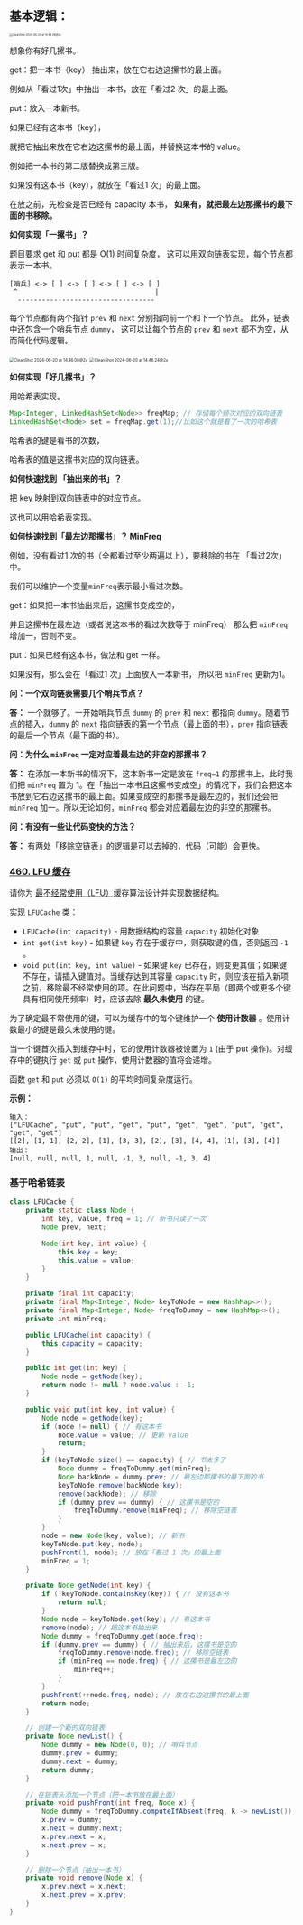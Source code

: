 ## 基本逻辑：

<img src="./assets/LFU缓存/CleanShot 2024-06-20 at 14.44.39@2x.png" alt="CleanShot 2024-06-20 at 14.44.39@2x" style="zoom:33%;" />

想象你有好几摞书。

get：把一本书（key） 抽出来，放在它右边这摞书的最上面。

例如从「看过1次」中抽出一本书，放在「看过2 次」的最上面。

put：放入一本新书。

如果已经有这本书（key），

就把它抽出来放在它右边这摞书的最上面，并替换这本书的 value。

例如把一本书的第二版替换成第三版。

如果没有这本书（key），就放在「看过1 次」的最上面。

在放之前，先检查是否已经有 capacity 本书， **如果有，就把最左边那摞书的最下面的书移除。**



**如何实现「一摞书」？**

题目要求 get 和 put 都是 O(1) 时间复杂度，
这可以用双向链表实现，每个节点都表示一本书。

```
[哨兵] <-> [ ] <-> [ ] <-> [ ] <-> [ ]
 ^                                  |
  ----------------------------------
```

每个节点都有两个指针 `prev` 和 `next` 分别指向前一个和下一个节点。
此外，链表中还包含一个哨兵节点 `dummy`，
这可以让每个节点的 `prev` 和 `next` 都不为空，从而简化代码逻辑。

<img src="./assets/LFU缓存/CleanShot 2024-06-20 at 14.46.08@2x.png" alt="CleanShot 2024-06-20 at 14.46.08@2x" style="zoom:50%;" />

<img src="./assets/LFU缓存/CleanShot 2024-06-20 at 14.46.24@2x.png" alt="CleanShot 2024-06-20 at 14.46.24@2x" style="zoom:50%;" />

**如何实现「好几摞书」？**

用哈希表实现。

```java
Map<Integer, LinkedHashSet<Node>> freqMap; // 存储每个频次对应的双向链表
LinkedHashSet<Node> set = freqMap.get(1);//比如这个就是看了一次的哈希表
```

哈希表的键是看书的次数，

哈希表的值是这摞书对应的双向链表。

**如何快速找到 「抽出来的书」？**

把 key 映射到双向链表中的对应节点。

这也可以用哈希表实现。

**如何快速找到「最左边那摞书」？ MinFreq**

例如，没有看过1 次的书（全都看过至少两遍以上），要移除的书在 「看过2次」中。

我们可以维护一个变量` minFreq `表示最小看过次数。

get：如果把一本书抽出来后，这摞书变成空的，

并且这摞书在最左边（或者说这本书的看过次数等于 minFreq） 那么把 ` minFreq ` 增加一，否则不变。

put：如果已经有这本书，做法和 get 一样。

如果没有，那么会在「看过1 次」上面放入一本新书， 所以把 ` minFreq ` 更新为1。



**问：一个双向链表需要几个哨兵节点？**

**答：** 一个就够了。一开始哨兵节点 `dummy` 的 `prev` 和 `next` 都指向 `dummy`。随着节点的插入，`dummy` 的 `next` 指向链表的第一个节点（最上面的书），`prev` 指向链表的最后一个节点（最下面的书）。

**问：为什么 `minFreq` 一定对应着最左边的非空的那摞书？**

**答：** 在添加一本新书的情况下，这本新书一定是放在 `freq=1` 的那摞书上，此时我们把 `minFreq` 置为 1。在「抽出一本书且这摞书变成空」的情况下，我们会把这本书放到它右边这摞书的最上面。如果变成空的那摞书是最左边的，我们还会把 `minFreq` 加一。所以无论如何，`minFreq` 都会对应着最左边的非空的那摞书。

**问：有没有一些让代码变快的方法？**

**答：** 有两处「移除空链表」的逻辑是可以去掉的，代码（可能）会更快。



### [460. LFU 缓存](https://leetcode.cn/problems/lfu-cache/)

请你为 [最不经常使用（LFU）](https://baike.baidu.com/item/缓存算法)缓存算法设计并实现数据结构。

实现 `LFUCache` 类：

- `LFUCache(int capacity)` - 用数据结构的容量 `capacity` 初始化对象
- `int get(int key)` - 如果键 `key` 存在于缓存中，则获取键的值，否则返回 `-1` 。
- `void put(int key, int value)` - 如果键 `key` 已存在，则变更其值；如果键不存在，请插入键值对。当缓存达到其容量 `capacity` 时，则应该在插入新项之前，移除最不经常使用的项。在此问题中，当存在平局（即两个或更多个键具有相同使用频率）时，应该去除 **最久未使用** 的键。

为了确定最不常使用的键，可以为缓存中的每个键维护一个 **使用计数器** 。使用计数最小的键是最久未使用的键。

当一个键首次插入到缓存中时，它的使用计数器被设置为 `1` (由于 put 操作)。对缓存中的键执行 `get` 或 `put` 操作，使用计数器的值将会递增。

函数 `get` 和 `put` 必须以 `O(1)` 的平均时间复杂度运行。

 

**示例：**

```
输入：
["LFUCache", "put", "put", "get", "put", "get", "get", "put", "get", "get", "get"]
[[2], [1, 1], [2, 2], [1], [3, 3], [2], [3], [4, 4], [1], [3], [4]]
输出：
[null, null, null, 1, null, -1, 3, null, -1, 3, 4]
```



### 基于哈希链表

```java
class LFUCache {
    private static class Node {
        int key, value, freq = 1; // 新书只读了一次
        Node prev, next;

        Node(int key, int value) {
            this.key = key;
            this.value = value;
        }
    }

    private final int capacity;
    private final Map<Integer, Node> keyToNode = new HashMap<>();
    private final Map<Integer, Node> freqToDummy = new HashMap<>();
    private int minFreq;

    public LFUCache(int capacity) {
        this.capacity = capacity;
    }

    public int get(int key) {
        Node node = getNode(key);
        return node != null ? node.value : -1;
    }

    public void put(int key, int value) {
        Node node = getNode(key);
        if (node != null) { // 有这本书
            node.value = value; // 更新 value
            return;
        }
        if (keyToNode.size() == capacity) { // 书太多了
            Node dummy = freqToDummy.get(minFreq);
            Node backNode = dummy.prev; // 最左边那摞书的最下面的书
            keyToNode.remove(backNode.key);
            remove(backNode); // 移除
            if (dummy.prev == dummy) { // 这摞书是空的
                freqToDummy.remove(minFreq); // 移除空链表
            }
        }
        node = new Node(key, value); // 新书
        keyToNode.put(key, node);
        pushFront(1, node); // 放在「看过 1 次」的最上面
        minFreq = 1;
    }

    private Node getNode(int key) {
        if (!keyToNode.containsKey(key)) { // 没有这本书
            return null;
        }
        Node node = keyToNode.get(key); // 有这本书
        remove(node); // 把这本书抽出来
        Node dummy = freqToDummy.get(node.freq);
        if (dummy.prev == dummy) { // 抽出来后，这摞书是空的
            freqToDummy.remove(node.freq); // 移除空链表
            if (minFreq == node.freq) { // 这摞书是最左边的
                minFreq++;
            }
        }
        pushFront(++node.freq, node); // 放在右边这摞书的最上面
        return node;
    }

    // 创建一个新的双向链表
    private Node newList() {
        Node dummy = new Node(0, 0); // 哨兵节点
        dummy.prev = dummy;
        dummy.next = dummy;
        return dummy;
    }

    // 在链表头添加一个节点（把一本书放在最上面）
    private void pushFront(int freq, Node x) {
        Node dummy = freqToDummy.computeIfAbsent(freq, k -> newList());
        x.prev = dummy;
        x.next = dummy.next;
        x.prev.next = x;
        x.next.prev = x;
    }

    // 删除一个节点（抽出一本书）
    private void remove(Node x) {
        x.prev.next = x.next;
        x.next.prev = x.prev;
    }
}

```

